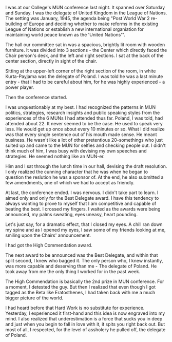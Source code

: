 I was at our College's MUN conference last night. It spanned over Saturday and Sunday. I was the delegate of
United Kingdom in the League of Nations. The setting was January, 1945, the agenda being "Post World War 2 re-building of
Europe and deciding whether to make reforms in the existing League of Nations or establish a new international organiation for
maintaining world peace known as the 'United Nations'".

The hall our committee sat in was a spacious, brightly lit room with wooden furniture. It was divided into 3 sections - the
Center which directly faced the Chair person's desk, and the left and right sections. I sat at the back of the center section,
directly in sight of the chair.

Sitting at the upper-left corner of the right section of the room, in white Kurta-Payjama was the delegate of Poland. I was
told he was a last minute entry - that I had to be careful about him, for he was highly experienced - a power player.

Then the conference started.

I was unquestionably at my best. I had recognized the patterns in MUN politics, strategies, research insights and public
speaking styles from the experiences of the 6 MUNs I had attended thus far. Poland, I was told, had attended about 22.
It never seemed to be the case. He used to speak very less. He would get up once about every 10 minutes or so. What I did
realize was that every single sentence out of his mouth made sense. He meant business. He wasn't like a lot of other
pretentious 20-somethings who just suited up and came to the MUN for selfies and checking people out. I didn't think much
of him, I was busy with devising my own speeches and strategies. He seemed nothing like an MUN-er.

Him and I sat through the lunch time in our hall, devising the draft resolution. I only realized the cunning character that he was when he began to question the reslution he was a sponsor of. At the end, he also submitted a few amendments, one of which we had to accept as friendly.

At last, the conference ended. I was nervous. I didn't take part to learn. I aimed only and only for the Best Delegate award.
I have this tendency to always wanting to prove to myself that I am competitive and capable of beating the best. I crossed my
fingers. I waited as the awards were being announced, my palms sweating, eyes uneasy, heart pounding.

Let's just say, for a dramatic effect, that I closed my eyes. A chill ran down my spine and as I opened my eyes, I saw
some of my friends looking at me, smiling upon the Chairs' announcement.

I had got the High Commendation award.

The next award to be announced was the Best Delegate, and within that split second, I knew who bagged it. The only person who,
I knew instantly, was more capable and deserving than me - The delegate of Poland. He took away from me the only thing I
worked for in the past week.

The High Commendation is basically the 2nd prize in MUN conference. For a moment, I detested the guy. But then I realized
that even though I got tagged as the Beta like Eratosthenes, I had taken back with me a much bigger picture of the world.

I had heard before that Hard Work is no substitute for experience. Yesterday, I experienced it first-hand and this idea is
now engraved into my mind.
I also realized that underestimation is a force that sucks you in deep and just when you begin to fall in love with it, it
spits you right back out.
But most of all, I respected, for the level of assholery he pulled off, the delegate of Poland.
